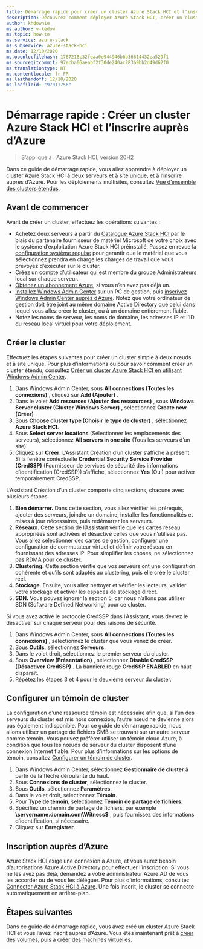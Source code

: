 ```yaml
---
title: Démarrage rapide pour créer un cluster Azure Stack HCI et l’inscrire auprès d’Azure
description: Découvrez comment déployer Azure Stack HCI, créer un cluster à l’aide de Windows Admin Center et l’inscrire auprès d’Azure.
author: khdownie
ms.author: v-kedow
ms.topic: how-to
ms.service: azure-stack
ms.subservice: azure-stack-hci
ms.date: 12/10/2020
ms.openlocfilehash: 1787218c32feaa0e944946b6b36614432ea529f1
ms.sourcegitcommit: 97ecba06aeabf2f30de240ac283b9bb2d49d62f0
ms.translationtype: HT
ms.contentlocale: fr-FR
ms.lasthandoff: 12/10/2020
ms.locfileid: "97011756"
---
```

# <a name="quickstart-create-an-azure-stack-hci-cluster-and-register-it-with-azure"></a>Démarrage rapide : Créer un cluster Azure Stack HCI et l’inscrire auprès d’Azure

> S’applique à : Azure Stack HCI, version 20H2

Dans ce guide de démarrage rapide, vous allez apprendre à déployer un cluster Azure Stack HCI à deux serveurs et à site unique, et à l’inscrire auprès d’Azure. Pour les déploiements multisites, consultez [Vue d’ensemble des clusters étendus](../concepts/stretched-clusters.md).

## <a name="before-you-start"></a>Avant de commencer

Avant de créer un cluster, effectuez les opérations suivantes :

* Achetez deux serveurs à partir du [Catalogue Azure Stack HCI](https://azure.microsoft.com/products/azure-stack/hci/catalog/) par le biais du partenaire fournisseur de matériel Microsoft de votre choix avec le système d’exploitation Azure Stack HCI préinstallé. Passez en revue la [configuration système requise](../concepts/system-requirements.md) pour garantir que le matériel que vous sélectionnez prendra en charge les charges de travail que vous prévoyez d’exécuter sur le cluster.
* Créez un compte d’utilisateur qui est membre du groupe Administrateurs local sur chaque serveur.
* [Obtenez un abonnement Azure](https://azure.microsoft.com/), si vous n’en avez pas déjà un.
* [Installez Windows Admin Center](/windows-server/manage/windows-admin-center/deploy/install) sur un PC de gestion, puis [inscrivez Windows Admin Center auprès d’Azure](../manage/register-windows-admin-center.md). Notez que votre ordinateur de gestion doit être joint au même domaine Active Directory que celui dans lequel vous allez créer le cluster, ou à un domaine entièrement fiable.
* Notez les noms de serveur, les noms de domaine, les adresses IP et l’ID du réseau local virtuel pour votre déploiement.

## <a name="create-the-cluster"></a>Créer le cluster

Effectuez les étapes suivantes pour créer un cluster simple à deux nœuds et à site unique. Pour plus d’informations ou pour savoir comment créer un cluster étendu, consultez [Créer un cluster Azure Stack HCI en utilisant Windows Admin Center](create-cluster.md).

1. Dans Windows Admin Center, sous **All connections (Toutes les connexions)** , cliquez sur **Add (Ajouter)** .
1. Dans le volet **Add resources (Ajouter des ressources)** , sous **Windows Server cluster (Cluster Windows Server)** , sélectionnez **Create new (Créer)** .
1. Sous **Choose cluster type (Choisir le type de cluster)** , sélectionnez **Azure Stack HCI**.
1. Sous **Select server locations** (Sélectionner les emplacements des serveurs), sélectionnez **All servers in one site** (Tous les serveurs d’un site).
1. Cliquez sur **Créer**. L’Assistant Création d’un cluster s’affiche à présent. Si la fenêtre contextuelle **Credential Security Service Provider (CredSSP)** (Fournisseur de services de sécurité des informations d’identification (CredSSP)) s’affiche, sélectionnez **Yes** (Oui) pour activer temporairement CredSSP. 

L’Assistant Création d’un cluster comporte cinq sections, chacune avec plusieurs étapes.

1. **Bien démarrer.** Dans cette section, vous allez vérifier les prérequis, ajouter des serveurs, joindre un domaine, installer les fonctionnalités et mises à jour nécessaires, puis redémarrer les serveurs. 
2. **Réseaux.** Cette section de l’Assistant vérifie que les cartes réseau appropriées sont activées et désactive celles que vous n’utilisez pas. Vous allez sélectionner des cartes de gestion, configurer une configuration de commutateur virtuel et définir votre réseau en fournissant des adresses IP. Pour simplifier les choses, ne sélectionnez pas RDMA pour ce cluster. 
3. **Clustering.** Cette section vérifie que vos serveurs ont une configuration cohérente et qu’ils sont adaptés au clustering, puis elle crée le cluster réel.
4. **Stockage**. Ensuite, vous allez nettoyer et vérifier les lecteurs, valider votre stockage et activer les espaces de stockage direct.
5. **SDN.** Vous pouvez ignorer la section 5, car nous n’allons pas utiliser SDN (Software Defined Networking) pour ce cluster.

Si vous avez activé le protocole CredSSP dans l’Assistant, vous devrez le désactiver sur chaque serveur pour des raisons de sécurité.

1. Dans Windows Admin Center, sous **All connections (Toutes les connexions)** , sélectionnez le cluster que vous venez de créer.
1. Sous **Outils**, sélectionnez **Serveurs**.
1. Dans le volet droit, sélectionnez le premier serveur du cluster.
1. Sous **Overview (Présentation)** , sélectionnez **Disable CredSSP (Désactiver CredSSP)** . La bannière rouge **CredSSP ENABLED** en haut disparaît.
1. Répétez les étapes 3 et 4 pour le deuxième serveur du cluster.

## <a name="set-up-a-cluster-witness"></a>Configurer un témoin de cluster

La configuration d’une ressource témoin est nécessaire afin que, si l’un des serveurs du cluster est mis hors connexion, l’autre nœud ne devienne alors pas également indisponible. Pour ce guide de démarrage rapide, nous allons utiliser un partage de fichiers SMB se trouvant sur un autre serveur comme témoin. Vous pouvez préférer utiliser un témoin cloud Azure, à condition que tous les nœuds de serveur du cluster disposent d’une connexion Internet fiable. Pour plus d’informations sur les options de témoin, consultez [Configurer un témoin de cluster](witness.md).

1. Dans Windows Admin Center, sélectionnez **Gestionnaire de cluster** à partir de la flèche déroulante du haut.
1. Sous **Connexions de cluster**, sélectionnez le cluster.
1. Sous **Outils**, sélectionnez **Paramètres**.
1. Dans le volet droit, sélectionnez **Témoin**.
1. Pour **Type de témoin**, sélectionnez **Témoin de partage de fichiers**.
1. Spécifiez un chemin de partage de fichiers, par exemple **\\servername.domain.com\Witness$** , puis fournissez des informations d’identification, si nécessaire.
1. Cliquez sur **Enregistrer**.

## <a name="register-with-azure"></a>Inscription auprès d’Azure

Azure Stack HCI exige une connexion à Azure, et vous aurez besoin d’autorisations Azure Active Directory pour effectuer l’inscription. Si vous ne les avez pas déjà, demandez à votre administrateur Azure AD de vous les accorder ou de vous les déléguer. Pour plus d’informations, consultez [Connecter Azure Stack HCI à Azure](register-with-azure.md). Une fois inscrit, le cluster se connecte automatiquement en arrière-plan.

## <a name="next-steps"></a>Étapes suivantes

Dans ce guide de démarrage rapide, vous avez créé un cluster Azure Stack HCI et vous l’avez inscrit auprès d’Azure. Vous êtes maintenant prêt à [créer des volumes](../manage/create-volumes.md), puis à [créer des machines virtuelles](../manage/vm.md).
